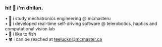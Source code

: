 ### hi! 👋 i'm dhilan. 
  • 🏫 i study mechatronics engineering @ mcmasteru\
  • 💼 i developed real-time self-driving software @ telerobotics, haptics and computational vision lab\
  • 🎣 i like to fish \
  • 🍀 i can be reached at teeluckn@mcmaster.ca


